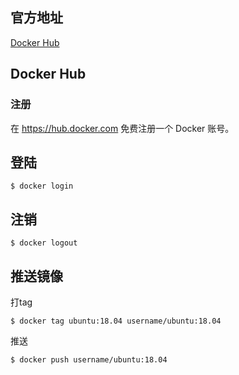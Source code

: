 ## 官方地址

[Docker Hub](https://hub.docker.com/)

## Docker Hub

### 注册

在 https://hub.docker.com 免费注册一个 Docker 账号。

## 登陆

```
$ docker login
```

## 注销

```
$ docker logout
```

## 推送镜像

打tag

```
$ docker tag ubuntu:18.04 username/ubuntu:18.04
```

推送

```
$ docker push username/ubuntu:18.04
```
